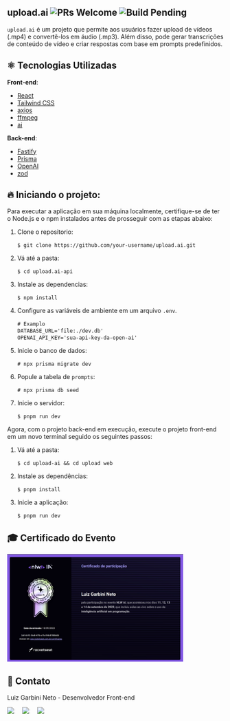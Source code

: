 ## upload.ai ![PRs Welcome](https://img.shields.io/badge/PRs-welcome-brightgreen.svg) ![Build Pending](https://img.shields.io/badge/build-pending-yellow.svg)

`upload.ai` é um projeto que permite aos usuários fazer upload de vídeos (.mp4) e convertê-los em áudio (.mp3). Além disso, pode gerar transcrições de conteúdo de vídeo e criar respostas com base em prompts predefinidos.

<h2>⚛ Tecnologias Utilizadas</h2>

**Front-end**: 
- [React](https://reactjs.org/)
- [Tailwind CSS](https://tailwindcss.com/)
- [axios](https://axios-http.com/)
- [ffmpeg](https://ffmpeg.org/)
- [ai](https://www.npmjs.com/package/ai)

**Back-end**: 
- [Fastify](https://fastify.io/)
- [Prisma](https://www.prisma.io/)
- [OpenAI](https://openai.com/)
- [zod](https://github.com/colinhacks/zod)

<h2> 🔥 Iniciando o projeto: </h2>

Para executar a aplicação em sua máquina localmente, certifique-se de ter o Node.js e o npm instalados antes de prosseguir com as etapas abaixo:

1. Clone o repositorio:
   ```shell
   $ git clone https://github.com/your-username/upload.ai.git
   ```

2. Vá até a pasta:

   ```shell
   $ cd upload.ai-api
   ```

3. Instale as dependencias:

   ```shell
   $ npm install
   ```

4. Configure as variáveis de ambiente em um arquivo `.env`.

   ```shell
   # Examplo
   DATABASE_URL='file:./dev.db'
   OPENAI_API_KEY='sua-api-key-da-open-ai'
   ```

5. Inicie o banco de dados:

   ```shell
   # npx prisma migrate dev 
   ```

6. Popule a tabela de `prompts`:

   ```shell
   # npx prisma db seed
   ```

7. Inicie o servidor:

   ```shell
   $ pnpm run dev
   ```

Agora, com o projeto back-end em execução, execute o projeto front-end em um novo terminal seguido os seguintes passos:

1. Vá até a pasta:

   ```shell
   $ cd upload-ai && cd upload web
   ```

2. Instale as dependências:

   ```shell
   $ pnpm install
   ```

3. Inicie a aplicação:

   ```shell
   $ pnpm run dev
   ```

<h2>🎓 Certificado do Evento </h2>

<img style="height: 250px" src="https://raw.githubusercontent.com/LuizGarbini/upload.ai/main/certificado.jpg"> </img>


<h2>📱 Contato </h2>

Luiz Garbini Neto - Desenvolvedor Front-end

<div style="display: flex;">
  <a href="https://www.linkedin.com/in/luiz-garbini-neto/" target="_blank"><img src="https://img.shields.io/badge/-LinkedIn-%230077B5?style=for-the-badge&logo=linkedin&logoColor=white" style="margin-right: 2vw" target="_blank"></a>
  <a href="mailto:garbasneto@gmail.com" target="_blank"><img src="https://img.shields.io/badge/-Gmail-%23333?style=for-the-badge&logo=gmail&logoColor=white" style="margin-right: 2vw""></a>
  <a href="https://www.instagram.com/luizz3ra/" target="_blank"><img src="https://img.shields.io/badge/-Instagram-%23E4405F?style=for-the-badge&logo=instagram&logoColor=white"></a>
</div>
